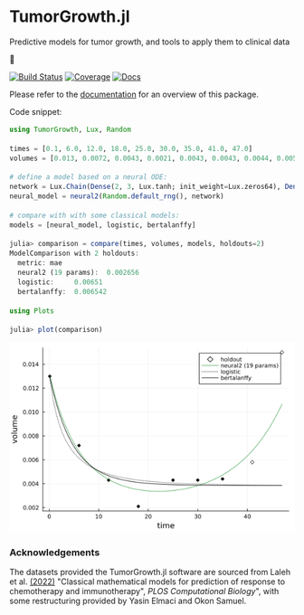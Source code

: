 # TumorGrowth.jl

Predictive models for tumor growth, and tools to apply them to clinical data

&#128679;

[![Build Status](https://github.com/ablaom/TumorGrowth.jl/workflows/CI/badge.svg)](https://github.com/ablaom/TumorGrowth.jl/actions)
[![Coverage](https://codecov.io/gh/ablaom/TumorGrowth.jl/branch/master/graph/badge.svg)](https://codecov.io/github/ablaom/TumorGrowth.jl?branch=master)
[![Docs](https://img.shields.io/badge/docs-dev-blue.svg)](https://ablaom.github.io/TumorGrowth.jl/dev/)


Please refer to the [documentation](https://ablaom.github.io/TumorGrowth.jl/dev) for an
overview of this package.

Code snippet:

```julia
using TumorGrowth, Lux, Random

times = [0.1, 6.0, 12.0, 18.0, 25.0, 30.0, 35.0, 41.0, 47.0]
volumes = [0.013, 0.0072, 0.0043, 0.0021, 0.0043, 0.0043, 0.0044, 0.0058, 0.015]

# define a model based on a neural ODE:
network = Lux.Chain(Dense(2, 3, Lux.tanh; init_weight=Lux.zeros64), Dense(3, 2))
neural_model = neural2(Random.default_rng(), network)

# compare with with some classical models:
models = [neural_model, logistic, bertalanffy]

julia> comparison = compare(times, volumes, models, holdouts=2)
ModelComparison with 2 holdouts:
  metric: mae
  neural2 (19 params):  0.002656
  logistic:     0.00651
  bertalanffy:  0.006542

using Plots

julia> plot(comparison)
```

![comparison plot](assets/comparison.png)


### Acknowledgements

The datasets provided the TumorGrowth.jl software are sourced from Laleh et
al. [(2022)](https://doi.org/10.1371/journal.pcbi.1009822) "Classical mathematical models
for prediction of response to chemotherapy and immunotherapy", *PLOS Computational
Biology*", with some restructuring provided by Yasin Elmaci and Okon Samuel.
